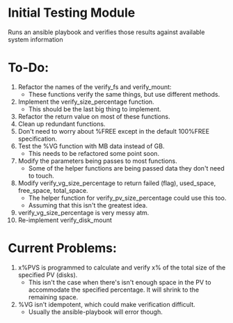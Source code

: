 Initial Testing Module
======

Runs an ansible playbook and verifies those results against available system information

To-Do:
======
1. Refactor the names of the verify_fs and verify_mount:
	- These functions verify the same things, but use different methods.
2. Implement the verify_size_percentage function.
    - This should be the last big thing to implement.
3. Refactor the return value on most of these functions.
4. Clean up redundant functions.
5. Don't need to worry about %FREE except in the default 100%FREE specification.
6. Test the %VG function with MB data instead of GB.
	- This needs to be refactored some point soon.
7. Modify the parameters being passes to most functions.
	- Some of the helper functions are being passed data they don't need to touch.
8. Modify verify_vg_size_percentage to return failed (flag), used_space, free_space, total_space.
	- The helper function for verify_pv_size_percentage could use this too.
	- Assuming that this isn't the greatest idea.
9. verify_vg_size_percentage is very messy atm.
10. Re-implement verify_disk_mount

Current Problems:
=====
1. x%PVS is programmed to calculate and verify x% of the total size of the specified PV (disks).
	- This isn't the case when there's isn't enough space in the PV to accommodate the specified percentage. It will shrink to the remaining space. 
2. %VG isn't idempotent, which could make verification difficult.
	- Usually the ansible-playbook will error though.